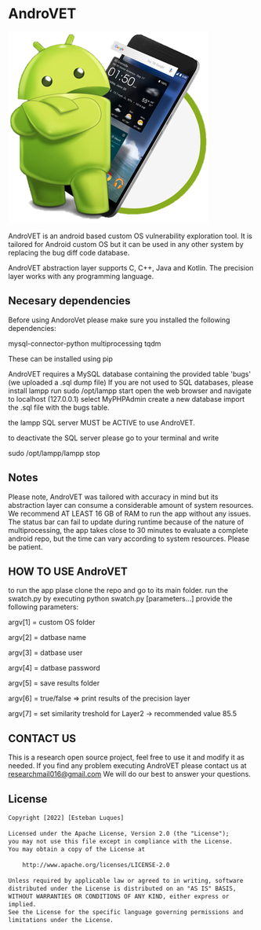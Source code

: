 # AndroVET
<img src='https://github.com/demeter2025/AndroVet/blob/main/Logo.png' />

AndroVET is an android based custom OS vulnerability exploration tool. It is tailored for Android custom OS but it can be used in any other system by replacing the bug diff code database.

AndroVET abstraction layer supports C, C++, Java and Kotlin. The precision layer works with any programming language.

## Necesary dependencies
Before using AndoroVet please make sure you installed the following dependencies:

mysql-connector-python
multiprocessing 
tqdm

These can be installed using pip

AndroVET requires a MySQL database containing the provided table 'bugs' (we uploaded a .sql dump file)
If you are not used to SQL databases, please install lampp 
run sudo /opt/lampp start
open the web browser and navigate to localhost (127.0.0.1)
select MyPHPAdmin
create a new database
import the .sql file with the bugs table.

the lampp SQL server MUST be ACTIVE to use AndroVET.

to deactivate the SQL server please go to your terminal and write

sudo /opt/lampp/lampp stop


## Notes

Please note, AndroVET was tailored with accuracy in mind but its abstraction layer can consume a considerable amount of system resources. We recommend AT LEAST 16 GB of RAM to run the app without any issues. The status bar can fail to update during runtime because of the nature of multiprocessing, the app takes close to 30 minutes to evaluate a complete android repo,  but the time can vary according to system resources. Please be patient.

## HOW TO USE AndroVET

to run the app plase clone the repo and go to its main folder.
run the swatch.py by executing python swatch.py [parameters...] 
provide the following parameters:

argv[1] = custom OS folder

argv[2] = datbase name

argv[3] = datbase user

argv[4] = datbase password

argv[5] = save results folder

argv[6] = true/false => print results of the precision layer

argv[7] = set similarity treshold for Layer2 -> recommended value 85.5  


## CONTACT US

This is a research open source project, feel free to use it and modify it as needed. If you find any problem executing AndroVET please contact us at researchmail016@gmail.com
We will do our best to answer your questions.

## License

    Copyright [2022] [Esteban Luques]

    Licensed under the Apache License, Version 2.0 (the "License");
    you may not use this file except in compliance with the License.
    You may obtain a copy of the License at

        http://www.apache.org/licenses/LICENSE-2.0

    Unless required by applicable law or agreed to in writing, software
    distributed under the License is distributed on an "AS IS" BASIS,
    WITHOUT WARRANTIES OR CONDITIONS OF ANY KIND, either express or implied.
    See the License for the specific language governing permissions and
    limitations under the License.

